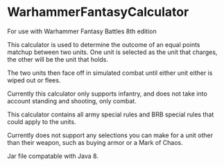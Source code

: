 # WarhammerFantasyCalculator
For use with Warhammer Fantasy Battles 8th edition

This calculator is used to determine the outcome of an equal points matchup between two units.
One unit is selected as the unit that charges, the other will be the unit that holds.

The two units then face off in simulated combat until either unit either is wiped out or flees.

Currently this calculator only supports infantry, and does not take into account standing and shooting, only combat.

This calculator contains all army special rules and BRB special rules that could apply to the units.

Currently does not support any selections you can make for a unit other than their weapon, such as buying armor or a Mark of Chaos.

Jar file compatable with Java 8.
